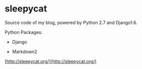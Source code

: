sleepycat
============

Source code of my blog, powered by Python 2.7 and Django1.6.

Python Packages:

+ Django

+ Markdown2

[http://sleepycat.org/](http://sleepycat.org/)

